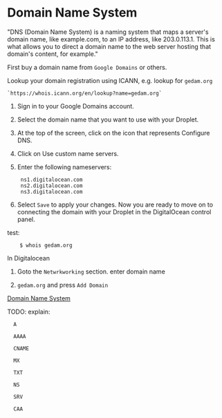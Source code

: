 # Domain Name System
"DNS (Domain Name System) is a naming system that maps a server's domain name, like example.com, to an IP address, like 203.0.113.1. This is what allows you to direct a domain name to the web server hosting that domain's content, for example."

First buy a domain name from `Google Domains` or others.

Lookup your domain registration using ICANN, e.g. lookup for `gedam.org`

    `https://whois.icann.org/en/lookup?name=gedam.org`
    
1. Sign in to your Google Domains account.

2. Select the domain name that you want to use with your Droplet.

3. At the top of the screen, click on the icon that represents Configure DNS.

4. Click on Use custom name servers.

5. Enter the following nameservers:

        ns1.digitalocean.com
        ns2.digitalocean.com
        ns3.digitalocean.com
        
6. Select `Save` to apply your changes. Now you are ready to move on to connecting the domain with your Droplet in the DigitalOcean control panel.

test: 

        $ whois gedam.org
        
In Digitalocean 

1. Goto the `Netwrkworking` section. enter domain name

2. `gedam.org` and press `Add Domain`

[Domain Name System](https://www.digitalocean.com/community/tutorials/how-to-point-to-digitalocean-nameservers-from-common-domain-registrars)

TODO: explain: 

      A
       
      AAAA
       
      CNAME
       
      MX
       
      TXT
       
      NS
       
      SRV
       
      CAA
